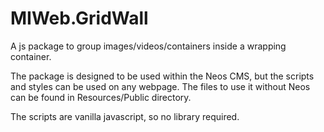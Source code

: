 # MIWeb.GridWall
A js package to group images/videos/containers inside a wrapping container.

The package is designed to be used within the Neos CMS, but the scripts and styles can be used on any webpage.
The files to use it without Neos can be found in Resources/Public directory.

The scripts are vanilla javascript, so no library required.

